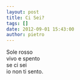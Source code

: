 ```yaml
---
layout: post
title: Ci Sei?
tags: []
date: 2012-09-01 15:43:00
author: pietro
---
```

Sole rosso<br/>vivo e spento<br/>se ci sei<br/>io non ti sento.
